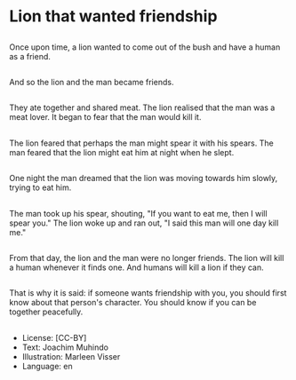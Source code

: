 # Lion that wanted friendship

##
Once upon time, a lion
wanted to come out of
the bush and have a
human as a friend.

##
And so the lion and the
man became friends.

##
They ate together and
shared meat. The lion
realised that the man
was a meat lover. It
began to fear that the
man would kill it.

##
The lion feared that
perhaps the man might
spear it with his spears.
The man feared that
the lion might eat him
at night when he slept.

##
One night the man
dreamed that the lion
was moving towards
him slowly, trying to eat
him.

##
The man took up his
spear, shouting, "If you
want to eat me, then I
will spear you." The lion
woke up and ran out, "I
said this man will one
day kill me."

##
From that day, the lion
and the man were no
longer friends. The lion
will kill a human
whenever it finds one.
And humans will kill a
lion if they can.

##
That is why it is said: if someone wants
friendship with you, you should first know
about that person's character. You should
know if you can be together peacefully.

##
* License: [CC-BY]
* Text: Joachim Muhindo
* Illustration: Marleen Visser
* Language: en
